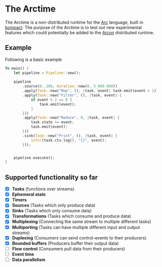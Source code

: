 # The Arctime

The Arctime is a non-distributed runtime for the [Arc](https://github.com/cda-group/arc) language, built in [kompact](https://github.com/cda-group/kompact). The purpose of the Arctime is to test out new experimental features which could potentially be added to the [Arcon](https://github.com/cda-group/arcon/) distributed runtime.

## Example

Following is a basic example

```rust
fn main() {
    let pipeline = Pipeline::new();
    
    pipeline
        .source(0..200, Duration::new(0, 5_000_000))
        .apply(Task::new("Map", (), |task, event| task.emit(event + 1)))
        .apply(Task::new("Filter", (), |task, event| {
            if event % 2 == 0 {
                task.emit(event);
            }
        }))
        .apply(Task::new("Reduce", 0, |task, event| {
            task.state += event;
            task.emit(event);
        }))
        .sink(Task::new("Print", (), |task, event| {
            info!(task.ctx.log(), "{}", event);
        }));


    pipeline.execute();
}
```

## Supported functionality so far

- [x] **Tasks** (functions over streams)
- [x] **Ephemeral state**
- [x] **Timers**
- [x] **Sources** (Tasks which only produce data)
- [x] **Sinks** (Tasks which only consume data)
- [x] **Transformations** (Tasks which consume and produce data)
- [x] **Multiplexing** (Connecting the same stream to multiple different tasks)
- [x] **Multiporting** (Tasks can have multiple different input and output streams)
- [x] **Duplexing** (Consumers can send control-events to their producers)
- [x] **Bounded buffers** (Producers buffer their output data)
- [ ] **Flow control** (Consumers pull data from their producers)
- [ ] **Event time**
- [ ] **Data parallelism**
